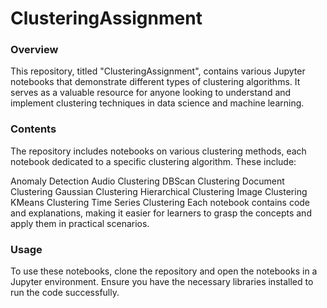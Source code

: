 # ClusteringAssignment

### Overview
This repository, titled "ClusteringAssignment", contains various Jupyter notebooks that demonstrate different types of clustering algorithms. It serves as a valuable resource for anyone looking to understand and implement clustering techniques in data science and machine learning.

### Contents
The repository includes notebooks on various clustering methods, each notebook dedicated to a specific clustering algorithm. These include:

Anomaly Detection
Audio Clustering
DBScan Clustering
Document Clustering
Gaussian Clustering
Hierarchical Clustering
Image Clustering
KMeans Clustering
Time Series Clustering
Each notebook contains code and explanations, making it easier for learners to grasp the concepts and apply them in practical scenarios.

### Usage
To use these notebooks, clone the repository and open the notebooks in a Jupyter environment. Ensure you have the necessary libraries installed to run the code successfully.
